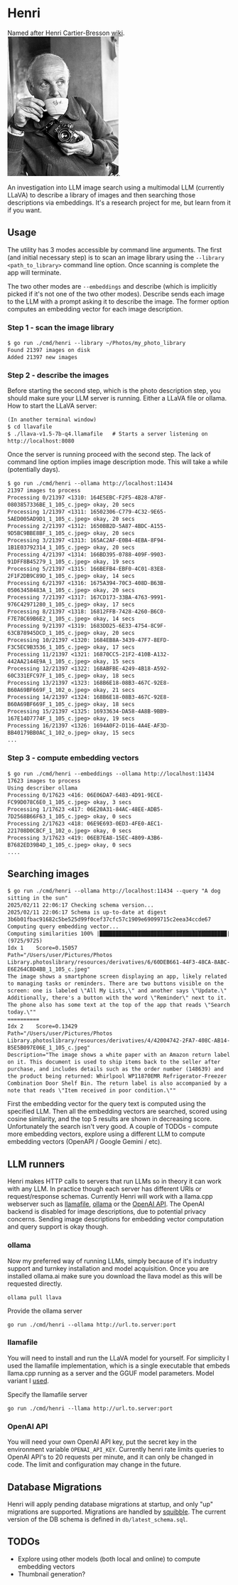 # Henri

Named after Henri Cartier-Bresson [wiki](https://en.wikipedia.org/wiki/Henri_Cartier-Bresson). ![Henri Cartier-Bresson](images/henri_cartier-bresson.jpeg).

An investigation into LLM image search using a multimodal LLM (currently LLaVA) to describe a library of images and then searching those descriptions via embeddings. It's a research project for me, but learn from it if you want.

## Usage

The utility has 3 modes accessible by command line arguments. The first (and initial necessary step) is to scan an image library using the `--library <path_to_library>` command line option. Once scanning is complete the app will terminate.

The two other modes are `--embeddings` and describe (which is implicitly picked if it's not one of the two other modes). Describe sends each image to the LLM with a prompt asking it to describe the image. The former option computes an embedding vector for each image description.

### Step 1 - scan the image library
```
$ go run ./cmd/henri --library ~/Photos/my_photo_library
Found 21397 images on disk
Added 21397 new images
```

### Step 2 - describe the images
Before starting the second step, which is the photo description step, you should make sure your LLM server is running. Either a LLaVA file or ollama. How to start the LLaVA server:

```
(In another terminal window)
$ cd llavafile
$ ./llava-v1.5-7b-q4.llamafile   # Starts a server listening on http://localhost:8080
```

Once the server is running proceed with the second step. The lack of command line option implies image description mode. This will take a while (potentially days).

```
$ go run ./cmd/henri --ollama http://localhost:11434
21397 images to process
Processing 0/21397 <1310: 164E5EBC-F2F5-4B28-A78F-0803857336BE_1_105_c.jpeg> okay, 20 secs
Processing 1/21397 <1311: 16502306-C779-4C32-9E65-5AED005AD9D1_1_105_c.jpeg> okay, 20 secs
Processing 2/21397 <1312: 1650BB2D-5A87-4BDC-A155-9D5BC9BBE8BF_1_105_c.jpeg> okay, 20 secs
Processing 3/21397 <1313: 165AC2AF-E0B4-4EBA-8F94-1B1E03792314_1_105_c.jpeg> okay, 20 secs
Processing 4/21397 <1314: 166BD395-0788-409F-9903-91DFF8B45279_1_105_c.jpeg> okay, 19 secs
Processing 5/21397 <1315: 166BEFB4-EBF0-4C01-83E8-2F1F2DB9C89D_1_105_c.jpeg> okay, 14 secs
Processing 6/21397 <1316: 1675A394-70C3-408D-B63B-05063458483A_1_105_c.jpeg> okay, 20 secs
Processing 7/21397 <1317: 167CD173-33BA-4763-9991-976C42971280_1_105_c.jpeg> okay, 17 secs
Processing 8/21397 <1318: 16812FFB-7428-4260-B6C0-F7E78C69B6E2_1_105_c.jpeg> okay, 14 secs
Processing 9/21397 <1319: 1683DD25-6E33-4754-8C9F-63CB78945DCD_1_105_c.jpeg> okay, 20 secs
Processing 10/21397 <1320: 1684EB8A-3439-47F7-8EFD-F3C5EC9B3536_1_105_c.jpeg> okay, 17 secs
Processing 11/21397 <1321: 16870CC5-21F2-410B-A132-442AA2144E9A_1_105_c.jpeg> okay, 15 secs
Processing 12/21397 <1322: 168ABFBE-4249-4B18-A592-60C331EFC97F_1_105_c.jpeg> okay, 18 secs
Processing 13/21397 <1323: 168B6E18-08B3-467C-92E8-B60A69BF669F_1_102_o.jpeg> okay, 21 secs
Processing 14/21397 <1324: 168B6E18-08B3-467C-92E8-B60A69BF669F_1_105_c.jpeg> okay, 18 secs
Processing 15/21397 <1325: 16933634-DA58-4A8B-9BB9-167E14D7774F_1_105_c.jpeg> okay, 19 secs
Processing 16/21397 <1326: 1694A0F2-D116-4A4E-AF3D-BB40179BB0AC_1_102_o.jpeg> okay, 15 secs
...
```

### Step 3 - compute embedding vectors

```
$ go run ./cmd/henri --embeddings --ollama http://localhost:11434
17623 images to process
Using describer ollama
Processing 0/17623 <416: 06E06DA7-6483-4D91-9ECE-FC99D078C6E0_1_105_c.jpeg> okay, 3 secs
Processing 1/17623 <417: 06E20A31-84AC-48EE-ADB5-7D2568B66F63_1_105_c.jpeg> okay, 0 secs
Processing 2/17623 <418: 06E9E693-0ED3-4FE0-AEC1-221708D0CBCF_1_102_o.jpeg> okay, 0 secs
Processing 3/17623 <419: 06EB7EA8-15EC-4809-A3B6-B7682ED39B4D_1_105_c.jpeg> okay, 0 secs
....
```

## Searching images

```
$ go run ./cmd/henri --ollama http://localhost:11434 --query "A dog sitting in the sun"
2025/02/11 22:06:17 Checking schema version...
2025/02/11 22:06:17 Schema is up-to-date at digest 3b6b01fbac91682c5be525d99f0cef37cfc57c1909e69099715c2eea34ccde67
Computing query embedding vector...
Computing similarities 100% |████████████████████████████████████████| (9725/9725)
Idx 1    Score=0.15057
Path="/Users/user/Pictures/Photos Library.photoslibrary/resources/derivatives/6/60DEB661-44F3-48CA-8ABC-E6E264CBD4BB_1_105_c.jpeg"
The image shows a smartphone screen displaying an app, likely related to managing tasks or reminders. There are two buttons visible on the screen: one is labeled \"All My Lists,\" and another says \"Update.\" Additionally, there's a button with the word \"Reminder\" next to it. The phone also has some text at the top of the app that reads \"Search today.\""
==========
Idx 2    Score=0.13429
Path="/Users/user/Pictures/Photos Library.photoslibrary/resources/derivatives/4/42004742-2FA7-408C-AB14-B5E5B097E06E_1_105_c.jpeg"
Description="The image shows a white paper with an Amazon return label on it. This document is used to ship items back to the seller after purchase, and includes details such as the order number (148639) and the product being returned: Whirlpool WP11870EMR Refrigerator-Freezer Combination Door Shelf Bin. The return label is also accompanied by a note that reads \"Item received in poor condition.\""
```

First the embedding vector for the query text is computed using the specified LLM. Then all the embedding vectors are searched, scored using cosine similarity, and the top 5 results are shown in decreasing score. Unfortunately the search isn't very good. A couple of TODOs - compute more embedding vectors, explore using a different LLM to compute embedding vectors (OpenAPI / Google Gemini / etc).

## LLM runners

Henri makes HTTP calls to servers that run LLMs so in theory it can work with any LLM. In practice though each server has different URls or request/response schemas. Currently Henri will work with a llama.cpp webserver such as [llamafile](https://github.com/Mozilla-Ocho/llamafile), [ollama](https://ollama.com/) or the [OpenAI API](https://platform.openai.com/). The OpenAI backend is disabled for image descriptions, due to potential privacy concerns. Sending image descriptions for embedding vector computation and query support is okay though.

### ollama

Now my preferred way of running LLMs, simply because of it's industry support and turnkey installation and model acquisition. Once you are installed ollama.ai make sure you download the llava model as this will be requested directly.

```
ollama pull llava
```

Provide the ollama server

```
go run ./cmd/henri --ollama http://url.to.server:port
```

### llamafile

You will need to install and run the LLaVA model for yourself. For simplicity I used the llamafile implementation, which is a single executable that embeds llama.cpp running as a server and the GGUF model parameters. Model variant I [used](https://huggingface.co/jartine/llava-v1.5-7B-GGUF/blob/main/llava-v1.5-7b-q4.llamafile).

Specify the llamafile server

```
go run ./cmd/henri --llama http://url.to.server:port
```

### OpenAI API

You will need your own OpenAI API key, put the secret key in the environment variable `OPENAI_API_KEY`. Currently henri rate limits queries to OpenAI API's to 20 requests per minute, and it can only be changed in code. The limit and configuration may change in the future.

## Database Migrations

Henri will apply pending database migrations at startup, and only "up" migrations are supported. Migrations are handled by [squibble](https://github.com/tailscale/squibble). The current version of the DB schema is defined in `db/latest_schema.sql`.

## TODOs

- Explore using other models (both local and online) to compute embedding vectors
- Thumbnail generation?
